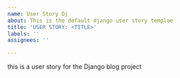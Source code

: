```yaml
---
name: User Story Dj
about: This is the default django user story templae
title: 'USER STORY: <TITLE>'
labels: ''
assignees: ''

---
```


this is a user story for the Django blog project
